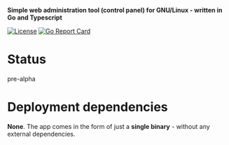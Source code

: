 **Simple web administration tool (control panel) for GNU/Linux - written in Go and Typescript**

[![License](https://img.shields.io/github/license/evdnx/linux-control)](https://github.com/evdnx/linux-control/blob/main/README.md)
[![Go Report Card](https://goreportcard.com/badge/github.com/evdnx/linux-control)](https://goreportcard.com/report/github.com/evdnx/linux-control)

# Status
pre-alpha

# Deployment dependencies
**None**. The app comes in the form of just a **single binary** - without any external dependencies.
